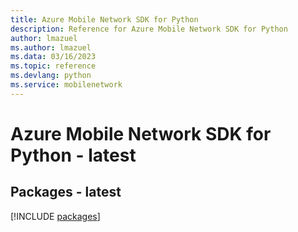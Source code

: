 ```yaml
---
title: Azure Mobile Network SDK for Python
description: Reference for Azure Mobile Network SDK for Python
author: lmazuel
ms.author: lmazuel
ms.data: 03/16/2023
ms.topic: reference
ms.devlang: python
ms.service: mobilenetwork
---
```

# Azure Mobile Network SDK for Python - latest
## Packages - latest
[!INCLUDE [packages](mobile-network-index.md)]